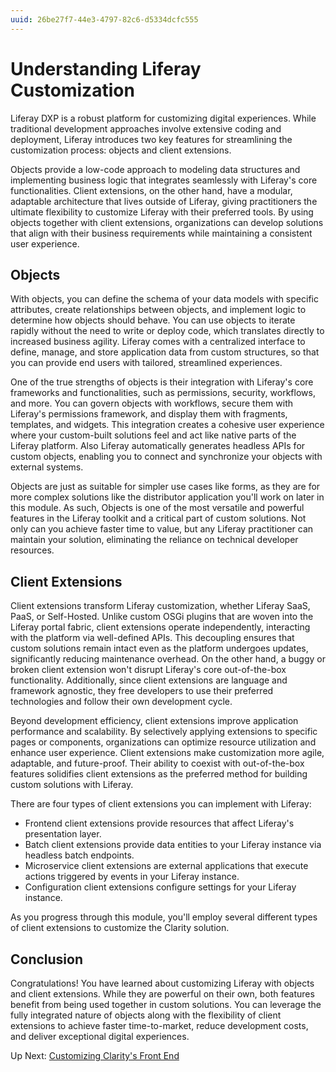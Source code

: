 ```yaml
---
uuid: 26be27f7-44e3-4797-82c6-d5334dcfc555
---
```

# Understanding Liferay Customization

Liferay DXP is a robust platform for customizing digital experiences. While traditional development approaches involve extensive coding and deployment, Liferay introduces two key features for streamlining the customization process: objects and client extensions.

Objects provide a low-code approach to modeling data structures and implementing business logic that integrates seamlessly with Liferay's core functionalities. Client extensions, on the other hand, have a modular, adaptable architecture that lives outside of Liferay, giving practitioners the ultimate flexibility to customize Liferay with their preferred tools. By using objects together with client extensions, organizations can develop solutions that align with their business requirements while maintaining a consistent user experience.

## Objects

With objects, you can define the schema of your data models with specific attributes, create relationships between objects, and implement logic to determine how objects should behave. You can use objects to iterate rapidly without the need to write or deploy code, which translates directly to increased business agility. Liferay comes with a centralized interface to define, manage, and store application data from custom structures, so that you can provide end users with tailored, streamlined experiences.

<!--TASK: Add Diagram-->

One of the true strengths of objects is their integration with Liferay's core frameworks and functionalities, such as permissions, security, workflows, and more. You can govern objects with workflows, secure them with Liferay's permissions framework, and display them with fragments, templates, and widgets. This integration creates a cohesive user experience where your custom-built solutions feel and act like native parts of the Liferay platform. Also Liferay automatically generates headless APIs for custom objects, enabling you to connect and synchronize your objects with external systems. 

Objects are just as suitable for simpler use cases like forms, as they are for more complex solutions like the distributor application you'll work on later in this module. As such, Objects is one of the most versatile and powerful features in the Liferay toolkit and a critical part of custom solutions. Not only can you achieve faster time to value, but any Liferay practitioner can maintain your solution, eliminating the reliance on technical developer resources. 

## Client Extensions

Client extensions transform Liferay customization, whether Liferay SaaS, PaaS, or Self-Hosted. Unlike custom OSGi plugins that are woven into the Liferay portal fabric, client extensions operate independently, interacting with the platform via well-defined APIs. This decoupling ensures that custom solutions remain intact even as the platform undergoes updates, significantly reducing maintenance overhead. On the other hand, a buggy or broken client extension won't disrupt Liferay's core out-of-the-box functionality. Additionally, since client extensions are language and framework agnostic, they free developers to use their preferred technologies and follow their own development cycle. 

Beyond development efficiency, client extensions improve application performance and scalability. By selectively applying extensions to specific pages or components, organizations can optimize resource utilization and enhance user experience. Client extensions make customization more agile, adaptable, and future-proof. Their ability to coexist with out-of-the-box features solidifies client extensions as the preferred method for building custom solutions with Liferay.

There are four types of client extensions you can implement with Liferay:

* Frontend client extensions provide resources that affect Liferay's presentation layer.
* Batch client extensions provide data entities to your Liferay instance via headless batch endpoints.
* Microservice client extensions are external applications that execute actions triggered by events in your Liferay instance.
* Configuration client extensions configure settings for your Liferay instance.

<!-- TASK: Add Diagram-->

As you progress through this module, you'll employ several different types of client extensions to customize the Clarity solution.

## Conclusion

Congratulations! You have learned about customizing Liferay with objects and client extensions. While they are powerful on their own, both features benefit from being used together in custom solutions. You can leverage the fully integrated nature of objects along with the flexibility of client extensions to achieve faster time-to-market, reduce development costs, and deliver exceptional digital experiences. 

Up Next: [Customizing Clarity's Front End](./customizing-claritys-front-end.md)